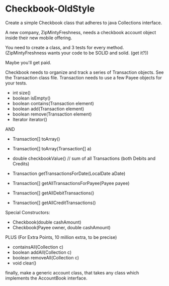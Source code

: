 # Checkbook-OldStyle

Create a simple Checkbook class that adheres to java Collections interface.

A new company, ZipMintyFreshness, needs a checkbook account object inside their new mobile offering.

You need to create a class, and 3 tests for every method. (ZipMintyFreshness wants your code
to be SOLID and solid. (get it?))

Maybe you'll get paid.


Checkbook
 needs to organize and track a series of Transaction objects. See the Transaction class file.
 Transaction needs to use a few Payee objects for your tests.
 
* int size()
* boolean isEmpty()
* boolean contains(Transaction element)
* boolean add(Transaction element)
* boolean remove(Transaction element)
* Iterator<Transaction> iterator()
 
AND
 
* Transaction[] toArray()
* <Transaction> Transaction[] toArray(Transaction[] a)
 
* double checkbookValue() // sum of all Transactions (both Debits and Credits)
* Transaction getTransactionsForDate(LocalDate aDate)
* Transaction[] getAllTransactionsForPayee(Payee payee)
* Transaction[] getAllDebitTransactions()
* Transaction[] getAllCreditTransactions()
 
Special Constructors:

* Checkbook(double cashAmount)
* Checkbook(Payee owner, double cashAmount)
 
 
PLUS (For Extra Points, 10 million extra, to be precise)
 
* containsAll(Collection<Transaction> c) 
* boolean addAll(Collection<Transaction> c)
* boolean removeAll(Collection<Transaction> c)
* void clear()

finally, make a generic account class, that takes any class which implements the AccountBook interface.
